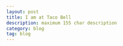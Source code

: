 ```yaml
---
layout: post
title: I am at Taco Bell
description: maximum 155 char description
category: blog
tag: blog
---
```

